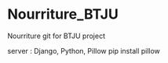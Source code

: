 # Nourriture_BTJU
Nourriture git for BTJU project

server : Django, Python, Pillow
pip install pillow
